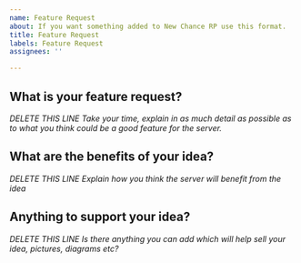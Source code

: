 ```yaml
---
name: Feature Request
about: If you want something added to New Chance RP use this format.
title: Feature Request
labels: Feature Request
assignees: ''

---
```


<h2>What is your feature request?</h2>

*DELETE THIS LINE Take your time, explain in as much detail as possible as to what you think could be a good feature for the server.*

<h2>What are the benefits of your idea?</h2>

*DELETE THIS LINE Explain how you think the server will benefit from the idea*

<h2>Anything to support your idea?</h2>

*DELETE THIS LINE Is there anything you can add which will help sell your idea, pictures, diagrams etc?*
